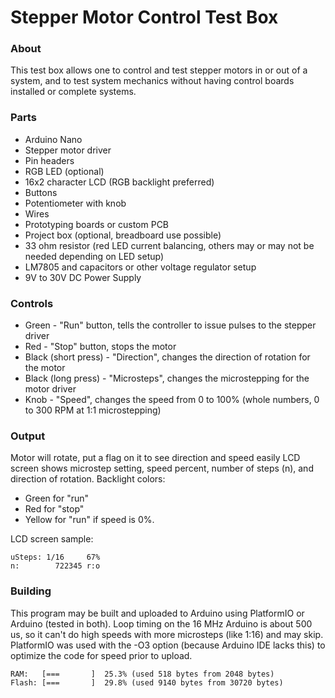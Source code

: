 # Stepper Motor Control Test Box

### About

This test box allows one to control and test stepper motors in or out of a system, and to test system mechanics without having control boards installed or complete systems.

### Parts

* Arduino Nano
* Stepper motor driver
* Pin headers
* RGB LED (optional)
* 16x2 character LCD (RGB backlight preferred)
* Buttons
* Potentiometer with knob
* Wires
* Prototyping boards or custom PCB
* Project box (optional, breadboard use possible)
* 33 ohm resistor (red LED current balancing, others may or may not be needed depending on LED setup)
* LM7805 and capacitors or other voltage regulator setup
* 9V to 30V DC Power Supply

### Controls

* Green - "Run" button, tells the controller to issue pulses to the stepper driver
* Red - "Stop" button, stops the motor
* Black (short press) - "Direction", changes the direction of rotation for the motor
* Black (long press) - "Microsteps", changes the microstepping for the motor driver
* Knob - "Speed", changes the speed from 0 to 100% (whole numbers, 0 to 300 RPM at 1:1 microstepping)

### Output

Motor will rotate, put a flag on it to see direction and speed easily
LCD screen shows microstep setting, speed percent, number of steps (n), and direction of rotation.
Backlight colors:
* Green for "run"
* Red for "stop"
* Yellow for "run" if speed is 0%.

LCD screen sample:

  ```
  uSteps: 1/16     67%
  n:        722345 r:o
  ```

### Building

This program may be built and uploaded to Arduino using PlatformIO or Arduino (tested in both).  Loop timing on the 16 MHz Arduino is about 500 us, so it can't do high speeds with more microsteps (like 1:16) and may skip.  PlatformIO was used with the -O3 option (because Arduino IDE lacks this) to optimize the code for speed prior to upload.

```
RAM:   [===       ]  25.3% (used 518 bytes from 2048 bytes)
Flash: [===       ]  29.8% (used 9140 bytes from 30720 bytes)
```
